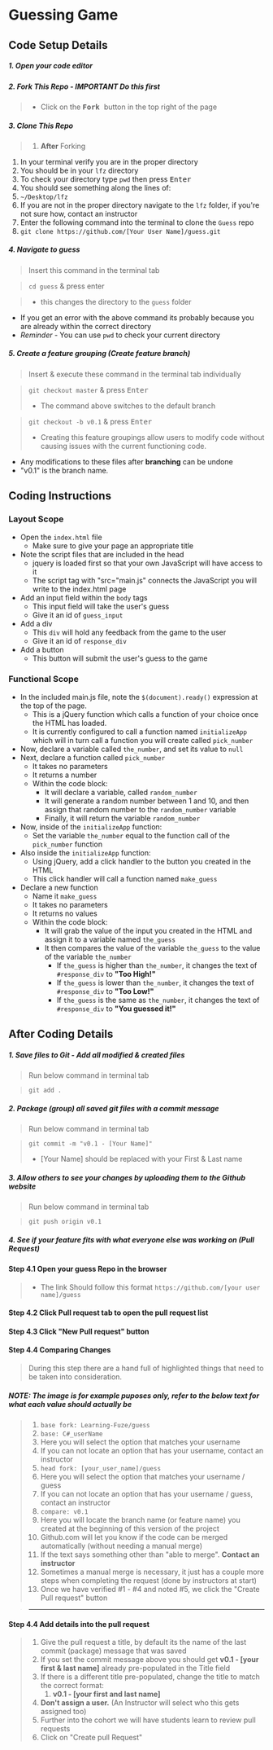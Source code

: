# Guessing Game

## Code Setup Details

##### 1. Open your code editor

##### 2. Fork This Repo - IMPORTANT Do this first

>- Click on the <kbd> **Fork** </kbd> button in the top right of the page

##### 3. Clone This Repo
>1. **After** Forking
1. In your terminal verify you are in the proper directory
  1. You should be in your `lfz` directory
  1. To check your directory type `pwd` then press <kbd>Enter </kbd>
  1. You should see something along the lines of:
  1. `~/Desktop/lfz`
  1. If you are not in the proper directory navigate to the `lfz` folder, if you're not sure how, contact an instructor
1. Enter the following command into the terminal to clone the `Guess` repo
  1. `git clone https://github.com/[Your User Name]/guess.git`

##### 4. Navigate to guess

> Insert this command in the terminal tab

> `cd guess` & press enter

>- this changes the directory to the `guess` folder
- If you get an error with the above command its probably because you are already within the correct directory
- *Reminder* - You can use `pwd` to check your current directory

##### 5. Create a feature grouping (*Create feature branch*)

> Insert & execute these command in the terminal tab individually

>`git checkout master` & press <kbd>Enter </kbd>
>- The command above switches to the default branch

>`git checkout -b v0.1` & press <kbd>Enter </kbd>
>- Creating this feature groupings allow users to modify code without causing issues with the current functioning code.
- Any modifications to these files after <b>branching</b> can be undone
- "v0.1" is the branch name.

## Coding Instructions

### Layout Scope
- Open the `index.html` file
  - Make sure to give your page an appropriate title
- Note the script files that are included in the head
  - jquery is loaded first so that your own JavaScript will have access to it
  - The script tag with "src="main.js" connects the JavaScript you will write to the index.html page
- Add an input field within the `body` tags
  - This input field will take the user's guess
  - Give it an id of `guess_input`
- Add a div
  - This `div` will hold any feedback from the game to the user
  - Give it an id of `response_div`
- Add a button
  - This button will submit the user's guess to the game

### Functional Scope
- In the included main.js file, note the `$(document).ready()` expression at the top of the page.
  - This is a jQuery function which calls a function of your choice once the HTML has loaded.
  - It is currently configured to call a function named `initializeApp` which will in turn call a function you will create called `pick_number`
- Now, declare a variable called `the_number`, and set its value to `null`
- Next, declare a function called `pick_number`
    - It takes no parameters
    - It returns a number
    - Within the code block:
      - It will declare a variable, called `random_number`
      - It will generate a random number between 1 and 10, and then assign that random number to the `random_number` variable
      - Finally, it will return the variable `random_number`
- Now, inside of the `initializeApp` function:
  - Set the variable `the_number` equal to the function call of the `pick_number` function
- Also inside the `initializeApp` function:
  - Using jQuery, add a click handler to the button you created in the HTML
  - This click handler will call a function named `make_guess`
- Declare a new function
  - Name it `make_guess`
  - It takes no parameters
  - It returns no values
  - Within the code block:
    - It will grab the value of the input you created in the HTML and assign it to a variable named `the_guess`
    - It then compares the value of the variable `the_guess` to the value of the variable `the_number`
      - If `the_guess` is higher than `the_number`, it changes the text of `#response_div` to **"Too High!"**
      - If `the_guess` is lower than `the_number`, it changes the text of `#response_div` to **"Too Low!"**
      - If `the_guess` is the same as `the_number`, it changes the text of `#response_div` to **"You guessed it!"**

## After Coding Details

##### 1. Save files to Git - Add all modified & created files
> Run below command in terminal tab

> `git add .`

##### 2. Package (group) all saved git files with a commit message

> Run below command in terminal tab

> `git commit -m "v0.1 - [Your Name]"`
> - [Your Name] should be replaced with your First & Last name

##### 3. Allow others to see your changes by uploading them to the Github website

> Run below command in terminal tab

> `git push origin v0.1`

##### 4. See if your feature fits with what everyone else was working on (Pull Request)

#### Step 4.1 Open your guess Repo in the browser
> - The link Should follow this format `https://github.com/[your user name]/guess`

#### Step 4.2 Click Pull request tab to open the pull request list

<!-- > <a href="https://github.com/Learning-Fuze/prototypes/blob/assets/assets/example/1.jpg?raw=true" target="_blank"><img src="https://github.com/Learning-Fuze/prototypes/blob/assets/assets/example/1.jpg?raw=true" width="350"/></a> -->

#### Step 4.3 Click "New Pull request" button

<!-- > <a href="https://github.com/Learning-Fuze/prototypes/blo b/assets/assets/example/2.jpg?raw=true" target="_blank"><img src="https://github.com/Learning-Fuze/prototypes/blob/assets/assets/example/2.jpg?raw=true" width="800" /></a> -->

#### Step 4.4 Comparing Changes
> During this step there are a hand full of highlighted things that need to be taken into consideration.

<!-- > <a href="https://github.com/Learning-Fuze/prototypes/blob/assets/assets/example/4.jpg?raw=true" target="_blank"><img src="https://github.com/Learning-Fuze/prototypes/blob/assets/assets/example/4.jpg?raw=true" width="800" /></a> -->

##### NOTE: The image is for example puposes only, refer to the below text for what each value should actually be

>  1. `base fork: Learning-Fuze/guess`
>  1. `base: C#_userName`
>    1. Here you will select the option that matches your username
>    1. If you can not locate an option that has your username, contact an instructor
>  1. `head fork: [your_user_name]/guess`
>    1. Here you will select the option that matches your username / guess
>    1. If you can not locate an option that has your username / guess, contact an instructor
>  1. `compare: v0.1`
>    1. Here you will locate the branch name (or feature name) you created at the beginning of this version of the project
>  1. Github.com will let you know if the code can be merged automatically (without needing a manual merge)
>    1. If the text says something other than "able to merge". <b>Contact an instructor</b>
>    1. Sometimes a manual merge is necessary, it just has a couple more steps when completing the request (done by
instructors at start)
>  1. Once we have verified #1 - #4 and noted #5, we click the "Create Pull request" button <!-- (#5 in the image above) -->

> ---

#### Step 4.4 Add details into the pull request
> 1. Give the pull request a title, by default its the name of the last commit (package) message that was saved
>   1. If you set the commit message above you should get <b>v0.1 - [your first & last
name]</b> already pre-populated in the Title field
>   1. If there is a different title pre-populated, change the title to match the correct format:
>      1. <b>v0.1 - [your first and last name]</b>
> 1. <b>Don't assign a user.</b> (An Instructor will select who this gets assigned too)
>   1. Further into the cohort we will have students learn to review pull requests
> 1. Click on "Create pull Request"

<!-- > <a href="https://github.com/Learning-Fuze/prototypes/blob/assets/assets/example/5.jpg?raw=true" target="_blank"><img src="https://github.com/Learning-Fuze/prototypes/blob/assets/assets/example/5.jpg?raw=true" width="800" /></a> -->
